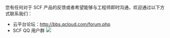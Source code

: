 您有任何对于 SCF 产品的反馈或者希望能够与工程师即时沟通，欢迎通过以下方式联系我们：

- 云平台论坛：http://bbs.qcloud.com/forum.php
- SCF QQ 用户群
![](http://imgcache.tcecqpoc.fsphere.cn/image/mc.qcloudimg.com/static/img/76af3658e287914466c90b6281928a30/image.png)